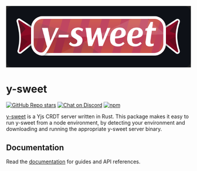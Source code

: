 <img src="https://raw.githubusercontent.com/drifting-in-space/y-sweet/main/logo.svg" />

# y-sweet

[![GitHub Repo stars](https://img.shields.io/github/stars/drifting-in-space/y-sweet?style=social)](https://github.com/drifting-in-space/y-sweet)
[![Chat on Discord](https://img.shields.io/static/v1?label=chat&message=discord&color=404eed)](https://discord.gg/N5sEpsuhh9)
[![npm](https://img.shields.io/npm/v/y-sweet)](https://www.npmjs.com/package/y-sweet)

[y-sweet](https://y-sweet.dev) is a Yjs CRDT server written in Rust. This package makes it easy to run y-sweet from a node environment, by detecting your environment and downloading and running the appropriate y-sweet server binary.

## Documentation
Read the [documentation](https://www.y-sweet.dev/) for guides and API references.
